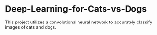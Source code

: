 # Deep-Learning-for-Cats-vs-Dogs
This project utilizes a convolutional neural network to accurately classify images of cats and dogs. 
